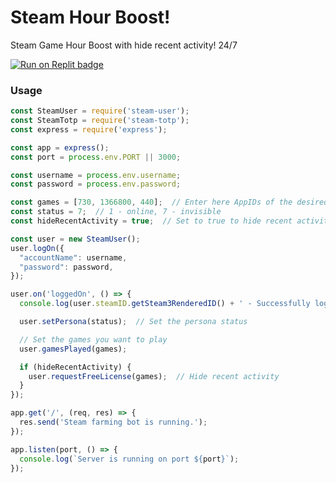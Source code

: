 # Steam Hour Boost!
Steam Game Hour Boost with hide recent activity! 24/7

<span><a href="[https://replit.com/@util/Codemirror-CSS-color-picker](https://replit.com/@qyopy/Steam-Hour-Booster)" title="Run on Replit badge"><img src="https://replit.com/badge/github/replit/Steam-Hour-Booster" alt="Run on Replit badge" /></a></span>

### Usage

```ts
const SteamUser = require('steam-user');
const SteamTotp = require('steam-totp');
const express = require('express');

const app = express();
const port = process.env.PORT || 3000;

const username = process.env.username;
const password = process.env.password;

const games = [730, 1366800, 440];  // Enter here AppIDs of the desired games
const status = 7;  // 1 - online, 7 - invisible
const hideRecentActivity = true;  // Set to true to hide recent activity

const user = new SteamUser();
user.logOn({
  "accountName": username,
  "password": password,
});

user.on('loggedOn', () => {
  console.log(user.steamID.getSteam3RenderedID() + ' - Successfully logged on');

  user.setPersona(status);  // Set the persona status

  // Set the games you want to play
  user.gamesPlayed(games);

  if (hideRecentActivity) {
    user.requestFreeLicense(games);  // Hide recent activity
  }
});

app.get('/', (req, res) => {
  res.send('Steam farming bot is running.');
});

app.listen(port, () => {
  console.log(`Server is running on port ${port}`);
});


```
